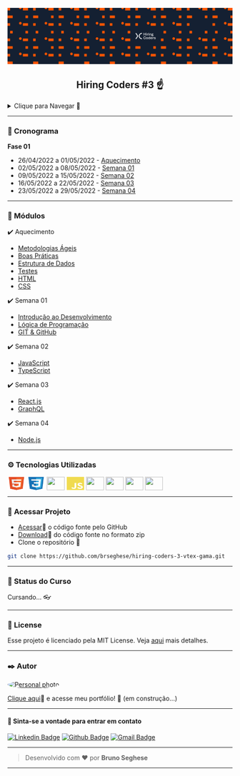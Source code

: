 <p align="center" id='top'>
    <img src="./a0_assets/banner.png">
    <h2 align="center"> Hiring Coders #3 ☝ </h2>
</p>

<details>
<summary>Clique para Navegar 🔽</summary>

- <a href="#cronograma">Cronograma</a>
- <a href="#modulos">Módulos</a>
- <a href="#tecnologias">Tecnologias</a>
- <a href="#acessar-projeto">Acessar Projeto</a>
- <a href="#status">Status do Curso</a>
- <a href="#autor">Autor</a>

</details>

---

<h3 id="cronograma">📆 Cronograma</h3>

**Fase 01**

<ul>
<li>26/04/2022 a 01/05/2022 - <a href="#p0">Aquecimento</a></li>
<li>02/05/2022 a 08/05/2022 - <a href="#p1">Semana 01</a></li>
<li>09/05/2022 a 15/05/2022 - <a href="#p2">Semana 02</a></li>
<li>16/05/2022 a 22/05/2022 - <a href="#p3">Semana 03</a></li>
<li>23/05/2022 a 29/05/2022 - <a href="#p4">Semana 04</a></li>
</ul>

---

<h3 id="modulos">🎯​ Módulos</h3>

<p id="p0">✔️ Aquecimento</p>

- [Metodologias Ágeis](https://github.com/brseghese/vtex-hiring-coders-3/tree/main/a1_metodologias_ageis)
- [Boas Práticas](https://github.com/brseghese/vtex-hiring-coders-3/tree/main/a2_boas_praticas)
- [Estrutura de Dados](https://github.com/brseghese/vtex-hiring-coders-3/tree/main/a3_estrutura_de_dados)
- [Testes](https://github.com/brseghese/vtex-hiring-coders-3/tree/main/a4_testes)
- [HTML](https://github.com/brseghese/vtex-hiring-coders-3/tree/main/a5_html)
- [CSS](https://github.com/brseghese/vtex-hiring-coders-3/tree/main/a6_css)

<p id="p1">✔️ Semana 01</p>

- [Introdução ao Desenvolvimento](https://github.com/brseghese/vtex-hiring-coders-3/tree/main/b1_introducao_desenvolvimento)
- [Lógica de Programação](https://github.com/brseghese/vtex-hiring-coders-3/tree/main/b2_logica_programacao)
- [GIT & GitHub](https://github.com/brseghese/vtex-hiring-coders-3/tree/main/b3_git)

<p id="p2">✔️ Semana 02</p>

- [JavaScript](https://github.com/brseghese/vtex-hiring-coders-3/tree/main/c1_javascript)
- [TypeScript](https://github.com/brseghese/vtex-hiring-coders-3/tree/main/c2_typescript)

<p id="p3">✔️ Semana 03</p>

- [React.js](https://github.com/brseghese/vtex-hiring-coders-3/tree/main/d1_react)
- [GraphQL](https://github.com/brseghese/vtex-hiring-coders-3/tree/main/d2_graphql)

<p id="p4">✔️ Semana 04</p>

- [Node.js](https://github.com/brseghese/vtex-hiring-coders-3/tree/main/e1_node)

---

<h3 id="tecnologias">⚙️ Tecnologias Utilizadas</h3>

<div style="display: inline_block">
  <img align="center" height="30" width="40" src="https://raw.githubusercontent.com/devicons/devicon/master/icons/html5/html5-original.svg">
  <img align="center" height="30" width="40" src="https://raw.githubusercontent.com/devicons/devicon/master/icons/css3/css3-original.svg">
  <img align="center" height="30" width="40" src="https://cdn.jsdelivr.net/gh/devicons/devicon/icons/git/git-original.svg">
  <img align="center" height="30" width="40" src="https://raw.githubusercontent.com/devicons/devicon/master/icons/javascript/javascript-plain.svg">
  <img align="center" height="30" width="40" src="https://cdn.jsdelivr.net/gh/devicons/devicon/icons/typescript/typescript-original.svg">
  <img align="center" height="30" width="40" src="https://cdn.jsdelivr.net/gh/devicons/devicon/icons/react/react-original.svg">
  <img align="center" height="30" width="40" src="https://cdn.jsdelivr.net/gh/devicons/devicon/icons/graphql/graphql-plain.svg"> 
  <img align="center" height="30" width="40" src="https://cdn.jsdelivr.net/gh/devicons/devicon/icons/nodejs/nodejs-original.svg">

---

</div>

<h3 id="acessar-projeto">📁 Acessar Projeto</h3>

- <a href="https://github.com/brseghese/hiring-coders-3-vtex-gama">Acessar</a>🔗 o código fonte pelo GitHub
- <a href="https://github.com/brseghese/hiring-coders-3-vtex-gama/archive/refs/heads/main.zip">Download</a>🔗 do código fonte no formato zip
- Clone o repositório 🔽

```bash
git clone https://github.com/brseghese/hiring-coders-3-vtex-gama.git
```

---

<h3 id="status">📌 Status do Curso</h3>

Cursando... 👓

---

### 📝 License

Esse projeto é licenciado pela MIT License. Veja [aqui](https://pt.wikipedia.org/wiki/Licen%C3%A7a_MIT) mais detalhes.

---

### ✒️ Autor

<a href="https://github.com/brseghese"> <img style="border-radius: 50%;" src="https://avatars.githubusercontent.com/u/80193824?v=4" width="100px;" alt="Personal photo"/> </a>

[Clique aqui](https://brseghese.github.io)🔗 e acesse meu portfólio! 💼 (em construção...)

---

#### 💬 Sinta-se a vontade para entrar em contato

[![Linkedin Badge](https://img.shields.io/badge/LinkedIn-0077B5?style=for-the-badge&logo=linkedin&logoColor=white)](https://www.linkedin.com/in/brunoseghese/) [![Github Badge](https://img.shields.io/badge/GitHub-100000?style=for-the-badge&logo=github&logoColor=white)](https://github.com/brseghese) [![Gmail Badge](https://img.shields.io/badge/Gmail-D14836?style=for-the-badge&logo=gmail&logoColor=white)](mailto:brseghese@gmail.com)

---

> Desenvolvido com ❤️ por **Bruno Seghese**

---
